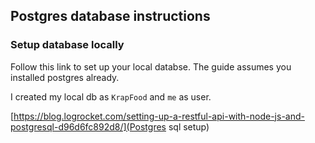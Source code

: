 ## Postgres database instructions

### Setup database locally

Follow this link to set up your local databse. The guide assumes you installed postgres already.

I created my local db as `KrapFood` and `me` as user.

[https://blog.logrocket.com/setting-up-a-restful-api-with-node-js-and-postgresql-d96d6fc892d8/](Postgres sql setup)
